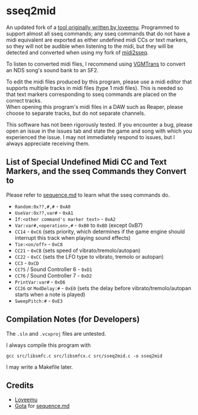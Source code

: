 # sseq2mid

An updated fork of a [tool originally written by loveemu](https://github.com/loveemu/loveemu-lab/tree/master/nds/sseq2mid). Programmed to support almost all sseq commands; any sseq commands that do not have a midi equivalent are exported as either undefined midi CCs or text markers, so they will not be audible when listening to the midi, but they will be detected and converted when using my fork of [midi2sseq](https://github.com/Thysbelon/midi2sseq).

To listen to converted midi files, I recommend using [VGMTrans](https://github.com/vgmtrans/vgmtrans) to convert an NDS song's sound bank to an SF2.

To edit the midi files produced by this program, please use a midi editor that supports multiple tracks in midi files (type 1 midi files). This is needed so that text markers corresponding to sseq commands are placed on the correct tracks.   
When opening this program's midi files in a DAW such as Reaper, please choose to separate tracks, but do not separate channels.

This software has not been rigorously tested. If you encounter a bug, please open an issue in the issues tab and state the game and song with which you experienced the issue. I may not immediately respond to issues, but I always appreciate receiving them.

## List of Special Undefined Midi CC and Text Markers, and the sseq Commands they Convert to

Please refer to [sequence.md](https://github.com/Thysbelon/midi2sseq/blob/master/sequence.md) to learn what the sseq commands do.
- `Random:0x??,#,#` - `0xA0`
- `UseVar:0x??,var#` - `0xA1`
- `If:<other command's marker text>` - `0xA2`
- `Var:var#,<operation>,#` - `0xB0` to `0xBD` (except 0xB7)
- `CC14` - `0xC6` (sets priority, which determines if the game engine should interrupt this track when playing sound effects)
- `Tie:<on/off>` - `0xC8`
- `CC21` - `0xCB` (sets speed of vibrato/tremolo/autopan)
- `CC22` - `0xCC` (sets the LFO type to vibrato, tremolo or autopan)
- `CC3` - `0xCD`
- `CC75` / Sound Controller 6 - `0xD1`
- `CC76` / Sound Controller 7 - `0xD2`
- `PrintVar:var#` - `0xD6`
- `CC26` or `ModDelay:#` - `0xE0` (sets the delay before vibrato/tremolo/autopan starts when a note is played)
- `SweepPitch:#` - `0xE3`

## Compilation Notes (for Developers)

The `.sln` and `.vcxproj` files are untested.

I always compile this program with

```
gcc src/libsmfc.c src/libsmfcx.c src/sseq2mid.c -o sseq2mid
```

I may write a Makefile later.

## Credits
- [Loveemu](https://github.com/loveemu)
- [Gota](https://github.com/Gota7) for [sequence.md](https://github.com/Thysbelon/midi2sseq/blob/master/sequence.md)

